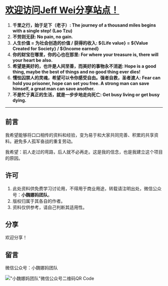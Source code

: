 # [欢迎访问Jeff Wei分享站点！](https://onhalfway.github.io/weijiacheng)

1. **千里之行，始于足下（老子）: The journey of a thousand miles begins with a single step! (Lao Tzu)**
2. **不劳则无获: No pain, no gain.**
3. **人生价值 = 为社会创造的价值 / 获得的收入: ${Life value} = ${Value Created for Society} / ${Income earned}**
4. **你的财宝在哪里，你的心也在那里: For where your treasure is, there will your heart be also.**
5. **希望是美好的，也许是人间至善，而美好的事物永不消逝: Hope is a good thing, maybe the best of things and no good thing ever dies!**
6. **懦怯囚禁人的灵魂，希望可以令你感受自由。强者自救，圣者渡人: Fear can hold you prisoner, hope can set you free. A strong man can save himself, a great man can save another.**
7. **不是忙于真正的生活，就是一步步地走向死亡: Get busy living or get busy dying.**

---

## 前言

我希望能够将口口相传的资料和经验，变为易于和大家共同完善、积累的共享资料。避免多人孤军奋战的重复劳动。

我希望：前人走过的弯路，后人就不必再走。这是我的信念，也是我建立这个项目的原因。

## 许可

1. 此处资料供免费学习讨论用，不得用于商业用途，转载请注明出处，微信公众号：**小魏娜妈团队**。
2. 版权归属于其各自的作者。
3. 资料仅供参考，请自己判断其适用性。

## 分享

欢迎分享！

## 留言

微信公众号：小魏娜妈团队

!["小魏娜妈团队"微信公众号二维码QR Code](/weijiacheng/img/wechat-qr-code.jpg)
